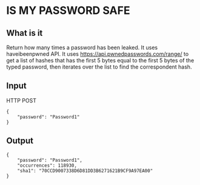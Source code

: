 # IS MY PASSWORD SAFE

## What is it

Return how many times a password has been leaked. It uses haveibeenpwned API.
It uses https://api.pwnedpasswords.com/range/ to get a list of hashes that has the first 5 bytes equal to the first 5 bytes of the typed password, then iterates over the list to find the correspondent hash.

## Input

HTTP POST

```
{
    "password": "Password1"
}
```

## Output

```
{
    "password": "Password1",
    "occurrences": 118930,
    "sha1": "70CCD9007338D6D81DD3B6271621B9CF9A97EA00"
}
```
